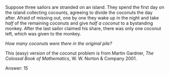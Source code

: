 
Suppose three sailors are stranded on an island. They spend the first
day on the island collecting cocounts, agreeing to divide the coconuts
the day after. Afraid of missing out, one by one they wake up in the
night and take <em>half</em> of the remaining coconuts and give
<em>half a coconut</em> to a bystanding monkey.
After the last sailor claimed his share, there was only one
coconut left, which was given to the monkey.

<em>How many coconuts were there in the original pile?</em>


This (easy) version of the coconut problem is from
Martin Gardner, <em>The Colossal Book of Mathematics</em>,
W. W. Norton & Company 2001.

Answer: 15
